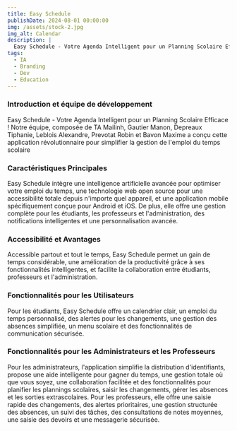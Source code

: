 ```yaml
---
title: Easy Schedule
publishDate: 2024-08-01 00:00:00
img: /assets/stock-2.jpg
img_alt: Calendar
description: |
  Easy Schedule - Votre Agenda Intelligent pour un Planning Scolaire Efficace ! Notre équipe, composée de TA Mailinh, Gautier Manon, Depreaux Tiphanie, Leblois Alexandre, Prevotat Robin et Bavon Maxime a conçu cette application révolutionnaire pour simplifier la gestion de l'emploi du temps scolaire
tags:
  - IA
  - Branding
  - Dev
  - Education
---
```


### Introduction et équipe de développement
Easy Schedule - Votre Agenda Intelligent pour un Planning Scolaire Efficace ! Notre équipe, composée de TA Mailinh, Gautier Manon, Depreaux Tiphanie, Leblois Alexandre, Prevotat Robin et Bavon Maxime a conçu cette application révolutionnaire pour simplifier la gestion de l'emploi du temps scolaire

### Caractéristiques Principales
Easy Schedule intègre une intelligence artificielle avancée pour optimiser votre emploi du temps, une technologie web open source pour une accessibilité totale depuis n'importe quel appareil, et une application mobile spécifiquement conçue pour Android et iOS. De plus, elle offre une gestion complète pour les étudiants, les professeurs et l'administration, des notifications intelligentes et une personnalisation avancée.

### Accessibilité et Avantages
Accessible partout et tout le temps, Easy Schedule permet un gain de temps considérable, une amélioration de la productivité grâce à ses fonctionnalités intelligentes, et facilite la collaboration entre étudiants, professeurs et l'administration.

### Fonctionnalités pour les Utilisateurs
Pour les étudiants, Easy Schedule offre un calendrier clair, un emploi du temps personnalisé, des alertes pour les changements, une gestion des absences simplifiée, un menu scolaire et des fonctionnalités de communication sécurisée.

### Fonctionnalités pour les Administrateurs et les Professeurs
Pour les administrateurs, l'application simplifie la distribution d'identifiants, propose une aide intelligente pour gagner du temps, une gestion totale où que vous soyez, une collaboration facilitée et des fonctionnalités pour planifier les plannings scolaires, saisir les changements, gérer les absences et les sorties extrascolaires. Pour les professeurs, elle offre une saisie rapide des changements, des alertes prioritaires, une gestion structurée des absences, un suivi des tâches, des consultations de notes moyennes, une saisie des devoirs et une messagerie sécurisée.